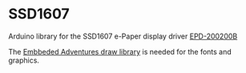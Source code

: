 # SSD1607
Arduino library for the SSD1607 e-Paper display driver <a href="http://www.embeddedadventures.com./epaper_display_%20EPD-200200B.html">EPD-200200B</a>

The <a href="https://github.com/embeddedadventures/draw">Embbeded Adventures draw library</a> is needed for the fonts and graphics. 
